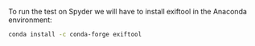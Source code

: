 To run the test on Spyder we will have to install exiftool in the Anaconda environment:
```bash
conda install -c conda-forge exiftool
```
